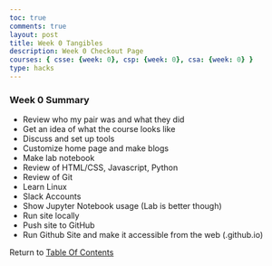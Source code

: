 ```yaml
---
toc: true
comments: true
layout: post
title: Week 0 Tangibles
description: Week 0 Checkout Page
courses: { csse: {week: 0}, csp: {week: 0}, csa: {week: 0} }
type: hacks
---
```


### Week 0 Summary
- Review who my pair was and what they did
- Get an idea of what the course looks like
- Discuss and set up tools 
- Customize home page and make blogs
- Make lab notebook
- Review of HTML/CSS, Javascript, Python
- Review of Git
- Learn Linux
- Slack Accounts
- Show Jupyter Notebook usage (Lab is better though)
- Run site locally
- Push site to GitHub
- Run Github Site and make it accessible from the web (.github.io)

Return to [Table Of Contents](/Rackets-Blog/lbbook)